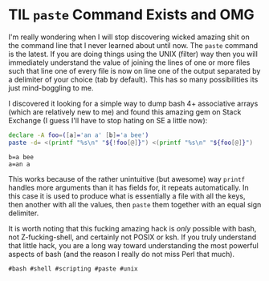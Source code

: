 # TIL `paste` Command Exists and OMG

I'm really wondering when I will stop discovering wicked amazing shit on
the command line that I never learned about until now. The `paste`
command is the latest. If you are doing things using the UNIX (filter)
way then you will immediately understand the value of joining the lines
of one or more files such that line one of every file is now on line one
of the output separated by a delimiter of your choice (tab by default).
This has so many possibilities its just mind-boggling to me.

I discovered it looking for a simple way to dump bash 4+ associative
arrays (which are relatively new to me) and found this amazing gem on
Stack Exchange (I guess I'll have to stop hating on SE a little now):

```bash
declare -A foo=([a]='an a' [b]='a bee')
paste -d= <(printf "%s\n" "${!foo[@]}") <(printf "%s\n" "${foo[@]}")
```

```
b=a bee
a=an a
```

This works because of the rather unintuitive (but awesome) way `printf`
handles more arguments than it has fields for, it repeats automatically.
In this case it is used to produce what is essentially a file with all
the keys, then another with all the values, then `paste` them together
with an equal sign delimiter.

It is worth noting that this fucking amazing hack is *only* possible
with bash, not Z-fucking-shell, and certainly not POSIX or ksh. If you truly understand that little hack, you are a long way toward
understanding the most powerful aspects of bash (and the reason I
really do not miss Perl that much).

    #bash #shell #scripting #paste #unix
